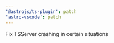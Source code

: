 ```yaml
---
'@astrojs/ts-plugin': patch
'astro-vscode': patch
---
```


Fix TSServer crashing in certain situations
